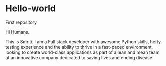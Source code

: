 # Hello-world
First repository

Hi Humans.

This is Smriti. I am a Full stack developer with awesome Python skills, hefty testing experience and the ability to thrive in a fast-paced environment, looking to create world-class applications as part of a lean and mean team at an innovative company dedicated to saving lives and ending disease.
